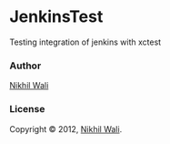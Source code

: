 # JenkinsTest
Testing integration of jenkins with xctest

### Author

[Nikhil Wali](https://github.com/walle19)

### License

Copyright © 2012, [Nikhil Wali](https://github.com/walle19).
